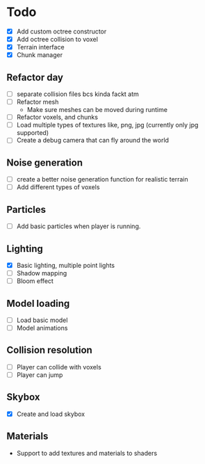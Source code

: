 # Todo

- [x] Add custom octree constructor
- [x] Add octree collision to voxel
- [x] Terrain interface
- [x] Chunk manager

## Refactor day

- [ ] separate collision files bcs kinda fackt atm
- [ ] Refactor mesh
  - Make sure meshes can be moved during runtime
- [ ] Refactor voxels, and chunks
- [ ] Load multiple types of textures like, png, jpg (currently only jpg supported)
- [ ] Create a debug camera that can fly around the world

## Noise generation

- [ ] create a better noise generation function for realistic terrain
- [ ] Add different types of voxels

## Particles

- [ ] Add basic particles when player is running.

## Lighting

- [x] Basic lighting, multiple point lights
- [ ] Shadow mapping
- [ ] Bloom effect

## Model loading

- [ ] Load basic model
- [ ] Model animations

## Collision resolution

- [ ] Player can collide with voxels
- [ ] Player can jump

## Skybox

- [x] Create and load skybox

## Materials

- Support to add textures and materials to shaders
